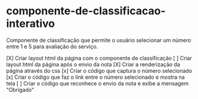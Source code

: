 # componente-de-classificacao-interativo

Componente de classificação que permite o usuário selecionar um número entre 1 e 5 para avaliação do serviço. 

[X] Criar layout html da página com o componente de classificação
[ ] Criar layout html da página após o envio da nota
[X] Criar a renderização da página através do css
[x] Criar o código que captura o número selecionado
[x] Criar o código que faz o link entre o número selecionado e mostra na tela
[ ] Criar o código que reconhece o envio da nota e exibe a mensagem "Obrigado"
